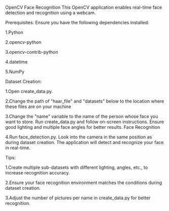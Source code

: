 OpenCV Face Recognition
This OpenCV application enables real-time face detection and recognition using a webcam.

Prerequisites: Ensure you have the following dependencies installed:

1.Python

2.opencv-python

3.opencv-contrib-python

4.datetime

5.NumPy 


Dataset Creation:

1.Open create_data.py.

2.Change the path of "haar_file" and "datasets" below to the location where these files are on your machine

3.Change the "name" variable to the name of the person whose face you want to store. Run create_data.py and follow on-screen instructions. Ensure good lighting and multiple face angles for better results. Face Recognition

4.Run face_detection.py. Look into the camera in the same position as during dataset creation. The application will detect and recognize your face in real-time.


Tips:

1.Create multiple sub-datasets with different lighting, angles, etc., to increase recognition accuracy.

2.Ensure your face recognition environment matches the conditions during dataset creation.

3.Adjust the number of pictures per name in create_data.py for better recognition.


